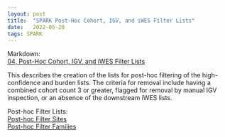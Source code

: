 ```yaml
---
layout: post
title:  "SPARK Post-Hoc Cohort, IGV, and iWES Filter Lists"
date:   2022-05-20
tags: SPARK
---
```


Markdown:
<br>[04, Post-Hoc Cohort, IGV, and iWES Filter Lists](https://www.dropbox.com/s/6poq7001gt3y4l0/04_concat_calls.html?dl=0)

This describes the creation of the lists for post-hoc filtering of the high-confidence and burden lists. The criteria for removal include having a combined cohort count 3 or greater, flagged for removal by manual IGV inspection, or an absence of the downstream iWES lists.

Post-hoc Filter Lists:
<br>[Post-hoc Filter Sites](https://www.dropbox.com/s/rfy6mre2dfuy16p/posthoc_filterlist.sites.txt?dl=0)
<br>[Post-hoc Filter Families](https://www.dropbox.com/s/6i5mp2x0vefl2gc/posthoc_filterlist.families.txt?dl=0)
